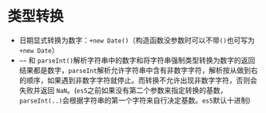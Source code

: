 # 类型转换

- 日期显式转换为数字：`+new Date()`（构造函数没参数时可以不带`()`也可写为`+new Date`）
- `~~` 和 `parseInt()`解析字符串中的数字和将字符串强制类型转换为数字的返回结果都是数字，`parseInt`解析允许字符串中含有非数字字符，解析按从做到右的顺序，如果遇到非数字字符就停止。而转换不允许出现非数字字符，否则会失败并返回 `NaN`。(`es5`之前如果没有第二个参数来指定转换的基数，`parseInt(..)`会根据字符串的第一个字符来自行决定基数。`es5`默认十进制)

